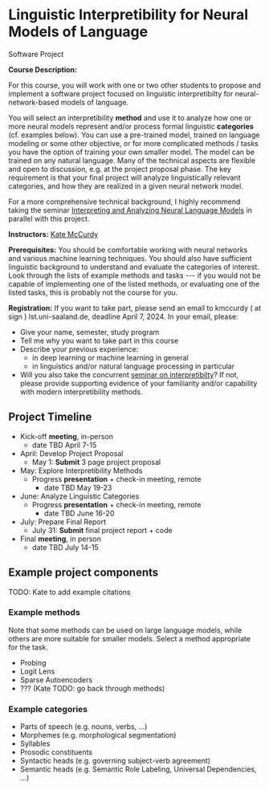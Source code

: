 # Linguistic Interpretibility for Neural Models of Language

Software Project

<!-----DESCRIPTION----->
**Course Description:**

For this course, you will work with one or two other students to propose and implement a software project focused on linguistic interpretibilty for neural-network-based models of language. 

You will select an interpretibility **method** and use it to analyze how one or more neural models represent and/or process formal linguistic **categories** (cf. examples below). You can use a pre-trained model, trained on language modeling or some other objective, or for more complicated methods / tasks you have the option of training your own smaller model. The model can be trained on any natural language. Many of the technical aspects are flexible and open to discussion, e.g. at the project proposal phase. The key requirement is that your final project will analyze linguistically relevant categories, and how they are realized in a given neural network model.

For a more comprehensive technical background, I highly recommend taking the seminar [Interpreting and Analyzing Neural Language Models](https://lacoco-lab.github.io/courses/interpreting-2025/) in parallel with this project.

<!-----INSTRUCTORS----->
**Instructors:** [Kate McCurdy](https://lacoco-lab.github.io/home/authors/kmccurdy/)

<!----PREREQ------------>

**Prerequisites:**
You should be comfortable working with neural networks and various machine learning techniques. You should also have sufficient linguistic background to understand and evaluate the categories of interest. Look through the lists of example methods and tasks --- if you would not be capable of implementing one of the listed methods, or evaluating one of the listed tasks, this is probably not the course for you.

<!-----REGISTRATION----->

**Registration:**
 If you want to take part, please send an email to kmccurdy ( at sign ) lst.uni-saaland.de, deadline April 7, 2024. In your email, please:

  - Give your name, semester, study program
  - Tell me why you want to take part in this course
  - Describe your previous experience:
    - in deep learning or machine learning in general
    - in linguistics and/or natural language processing in particular
  - Will you also take the concurrent [seminar on interpretibilty](https://lacoco-lab.github.io/courses/interpreting-2025/)? If not, please provide supporting evidence of your familiarity and/or capability with modern interpretibility methods.

## Project Timeline

- Kick-off **meeting**, in-person
  - date TBD April 7-15
- April: Develop Project Proposal
  - May 1: **Submit** 3 page project proposal
- May: Explore Interpretibility Methods
  - Progress **presentation** + check-in meeting, remote
    -  date TBD May 19-23
- June: Analyze Linguistic Categories
  - Progress **presentation** + check-in meeting, remote
    - date TBD June 16-20
- July: Prepare Final Report
  - July 31: **Submit** final project report + code
- Final **meeting**, in person
  - date TBD July 14-15
 
## Example project components

TODO: Kate to add example citations

### Example methods

Note that some methods can be used on large language models, while others are more suitable for smaller models. Select a method appropriate for the task. 

- Probing
- Logit Lens
- Sparse Autoencoders
- ??? (Kate TODO: go back through methods)

### Example categories

- Parts of speech (e.g. nouns, verbs, ...)
- Morphemes (e.g. morphological segmentation)
- Syllables
- Prosodic constituents
- Syntactic heads (e.g. governing subject-verb agreement)
- Semantic heads (e.g. Semantic Role Labeling, Universal Dependencies, ...)

